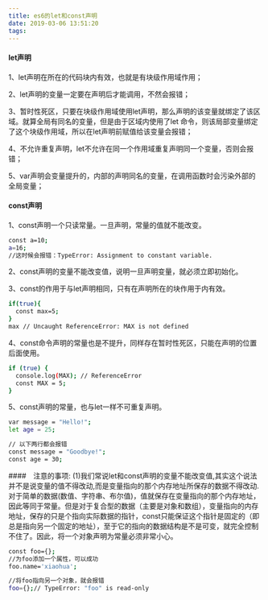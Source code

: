 ```yaml
---
title: es6的let和const声明
date: 2019-03-06 13:51:20
tags:
---
```

#### let声明
1、let声明在所在的代码块内有效，也就是有块级作用域作用；

2、let声明的变量一定要在声明后才能调用，不然会报错；

3、暂时性死区，只要在块级作用域使用let声明，那么声明的该变量就绑定了该区域。就算全局有同名的变量，但是由于区域内使用了let 命令，则该局部变量绑定了这个块级作用域，所以在let声明前赋值给该变量会报错；

4、不允许重复声明，let不允许在同一个作用域重复声明同一个变量，否则会报错；

5、var声明会变量提升的，内部的声明同名的变量，在调用函数时会污染外部的全局变量；

#### const声明
1、const声明一个只读常量。一旦声明，常量的值就不能改变。
```bash
const a=10;
a=16;
//这时候会报错：TypeError: Assignment to constant variable.
```
2、const声明的变量不能改变值，说明一旦声明变量，就必须立即初始化。

3、const的作用于与let声明相同，只有在声明所在的块作用于内有效。
```bash
if(true){
  const max=5;
}
max // Uncaught ReferenceError: MAX is not defined
```
4、const命令声明的常量也是不提升，同样存在暂时性死区，只能在声明的位置后面使用。
```bash
if (true) {
  console.log(MAX); // ReferenceError
  const MAX = 5;
}
```
5、const声明的常量，也与let一样不可重复声明。
```bash
var message = "Hello!";
let age = 25;

// 以下两行都会报错
const message = "Goodbye!";
const age = 30;
```

####　注意的事项:
(1)我们常说let和const声明的变量不能改变值,其实这个说法并不是说变量的值不得改动,而是变量指向的那个内存地址所保存的数据不得改动.对于简单的数据(数值、字符串、布尔值)，值就保存在变量指向的那个内存地址，因此等同于常量。但是对于复合型的数据（主要是对象和数组），变量指向的内存地址，保存的只是个指向实际数据的指针，const只能保证这个指针是固定的（即总是指向另一个固定的地址），至于它的指向的数据结构是不是可变，就完全控制不住了。因此，将一个对象声明为常量必须非常小心。
```bash
const foo={};
//为foo添加一个属性，可以成功
foo.name='xiaohua';

//将foo指向另一个对象，就会报错
foo={};// TypeError: "foo" is read-only
```